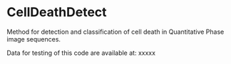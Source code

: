 # CellDeathDetect
Method for detection and classification of cell death in Quantitative Phase image sequences.


Data for testing of this code are available at: xxxxx
